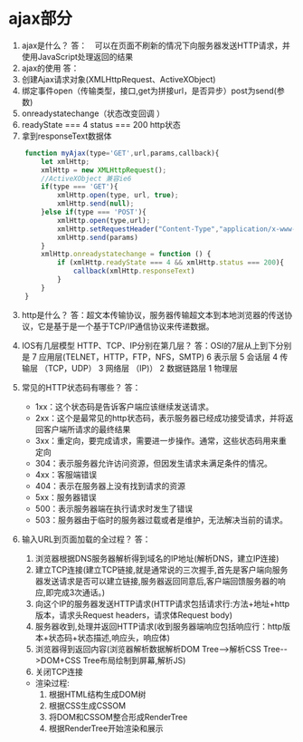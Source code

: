 # ajax部分
1. ajax是什么？
答：　可以在页面不刷新的情况下向服务器发送HTTP请求，并使用JavaScript处理返回的结果
2. ajax的使用
答：
1. 创建Ajax请求对象(XMLHttpRequest、ActiveXObject)
2. 绑定事件open（传输类型，接口,get为拼接url，是否异步）post为send(参数)
3. onreadystatechange（状态改变回调 ）
4. readyState === 4 status === 200 http状态
5. 拿到responseText数据体
```js
    function myAjax(type='GET',url,params,callback){
        let xmlHttp;
        xmlHttp = new XMLHttpRequest();
        //ActiveXObject 兼容ie6
        if(type === 'GET'){
            xmlHttp.open(type, url, true);
            xmlHttp.send(null);
        }else if(type === 'POST'){
            xmlHttp.open(type,url);
            xmlHttp.setRequestHeader("Content-Type","application/x-www-form-urlencoded");
            xmlHttp.send(params)
        }
        xmlHttp.onreadystatechange = function () {
            if (xmlHttp.readyState === 4 && xmlHttp.status === 200){
                callback(xmlHttp.responseText)
            }
        }
    }
```

3. http是什么？
答：超文本传输协议，服务器传输超文本到本地浏览器的传送协议，它是基于是一个基于TCP/IP通信协议来传递数据。


4. IOS有几层模型 HTTP、TCP、IP分别在第几层？
答：OSI的7层从上到下分别是 
7 应用层(TELNET，HTTP，FTP，NFS，SMTP) 
6 表示层 
5 会话层 
4 传输层 （TCP，UDP）
3 网络层 （IP)）
2 数据链路层 
1 物理层

5. 常见的HTTP状态码有哪些？
答：
    + 1xx：这个状态码是告诉客户端应该继续发送请求。
    + 2xx：这个是最常见的http状态码，表示服务器已经成功接受请求，并将返回客户端所请求的最终结果
    + 3xx：重定向，要完成请求，需要进一步操作。通常，这些状态码用来重定向
    + 304：表示服务器允许访问资源，但因发生请求未满足条件的情况。
    + 4xx：客服端错误
    + 404：表示在服务器上没有找到请求的资源
    + 5xx：服务器错误
    + 500：表示服务器端在执行请求时发生了错误
    + 503：服务器由于临时的服务器过载或者是维护，无法解决当前的请求。
6. 输入URL到页面加载的全过程？
答：
    1. 浏览器根据DNS服务器解析得到域名的IP地址(解析DNS，建立IP连接)
    2. 建立TCP连接(建立TCP链接,就是通常说的三次握手,首先是客户端向服务器发送请求是否可以建立链接,服务器返回同意后,客户端回馈服务器的响应,即完成3次通话。)
    3. 向这个IP的服务器发送HTTP请求(HTTP请求包括请求行:方法+地址+http版本，请求头Request headers，请求体Request body)
    4. 服务器收到,处理并返回HTTP请求(收到服务器端响应包括响应行：http版本+状态码+状态描述,响应头，响应体)
    5. 浏览器得到返回内容(浏览器解析数据解析DOM Tree-->解析CSS Tree-->DOM+CSS Tree布局绘制到屏幕,解析JS)
    6. 关闭TCP连接
    + 渲染过程:
        1. 根据HTML结构生成DOM树
        2. 根据CSS生成CSSOM
        3. 将DOM和CSSOM整合形成RenderTree
        4. 根据RenderTree开始渲染和展示
